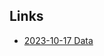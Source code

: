 ## Links


- [2023-10-17 Data](https://drive.google.com/file/d/1NXYYYC0cjvpCoQou7D3bLpVOl-qzm10t/view?usp=drive_link)
